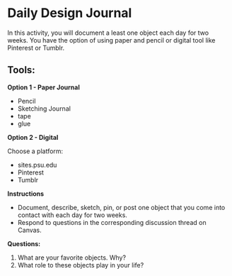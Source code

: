 # Daily Design Journal

In this activity, you will document a least one object each day for two weeks. You have the option of using paper and pencil or digital tool like Pinterest or Tumblr.

## Tools:
**Option 1 - Paper Journal**

- Pencil
- Sketching Journal
- tape
- glue

**Option 2 - Digital**

Choose a platform:

- sites.psu.edu
- Pinterest
- Tumblr

**Instructions**

- Document, describe, sketch, pin, or post one object that you come into contact with each day for two weeks. 
- Respond to questions in the corresponding discussion thread on Canvas.

**Questions:**

1. What are your favorite objects. Why?
2. What role to these objects play in your life?